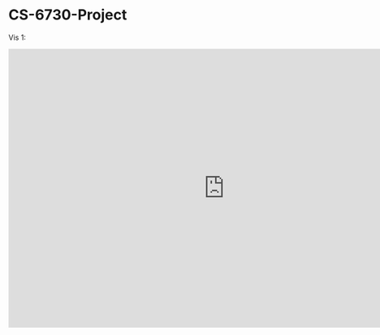 # CS-6730-Project


Vis 1: 
<iframe seamless frameborder="0" src="https://public.tableau.com/views/kartik_viz/Story1?:language=en-US&:display_count=n&:origin=viz_share_link" width = '850' height = '550' scrolling='yes' ></iframe>
